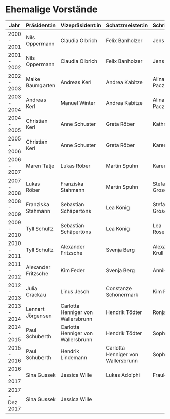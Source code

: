 # Ehemalige Vorstände

| Jahr        | Präsident:in        | Vizepräsident:in                   | Schatzmeister:in      | Schriftführer:in | Beisitzer:in        |
| ----------- | ------------------- | ---------------------------------- | --------------------- | ---------------- | ------------------- |
| 2000 - 2001 | Nils Oppermann      | Claudia Olbrich                    | Felix Banholzer       | Jens Lipka       | -                   |
| 2001 - 2002 | Nils Oppermann      | Claudia Olbrich                    | Felix Banholzer       | Jens Lipka       | -                   |
| 2002 - 2003 | Maike Baumgarten    | Andreas Kerl                       | Andrea Kabitze        | Alina Paczkowski | -                   |
| 2003 - 2004 | Andreas Kerl        | Manuel Winter                      | Andrea Kabitze        | Alina Paczkowski | -                   |
| 2004 - 2005 | Christian Kerl      | Anne Schuster                      | Greta Röber           | Kathrin Heyner   | -                   |
| 2005 - 2006 | Christian Kerl      | Anne Schuster                      | Greta Röber           | Karen Freimann   | -                   |
| 2006 - 2007 | Maren Tatje         | Lukas Röber                        | Martin Spuhn          | Karen Freimann   | -                   |
| 2007 - 2008 | Lukas Röber         | Franziska Stahmann                 | Martin Spuhn          | Stefan Groschopp | -                   |
| 2008 - 2009 | Franziska Stahmann  | Sebastian Schäpertöns              | Lea König             | Stefan Groschopp | -                   |
| 2009 - 2010 | Tyll Schultz        | Sebastian Schäpertöns              | Lea König             | Lea Rosenbusch   | -                   |
| 2010 - 2011 | Tyll Schultz        | Alexander Fritzsche                | Svenja Berg           | Alexandros Krull | -                   |
| 2011 - 2012 | Alexander Fritzsche | Kim Feder                          | Svenja Berg           | Annika Dittmar   | -                   |
| 2012 - 2013 | Julia Crackau       | Linus Jesch                        | Constanze Schönermark | Kim Feder        | -                   |
| 2013 - 2014 | Lennart Jörgensen   | Carlotta Henniger von Wallersbrunn | Hendrik Tödter        | Ronja Ganster    | Alexander Fritzsche |
| 2014 - 2015 | Paul Schuberth | Carlotta Henniger von Wallersbrunn | Hendrik Tödter | Sophie Richter | Alexander Fritzsche |
| 2015 - 2016 | Paul Schuberth | Hendrik Lindemann | Carlotta Henniger von Wallersbrunn | Sophie Richter | Birte Branning |
| 2016 - 2017 | Sina Gussek | Jessica Wille | Lukas Adolphi | Frauke de Buhr | Birte Branning |
| 2017 - Dez 2017 | Sina Gussek | Jessica Wille | 